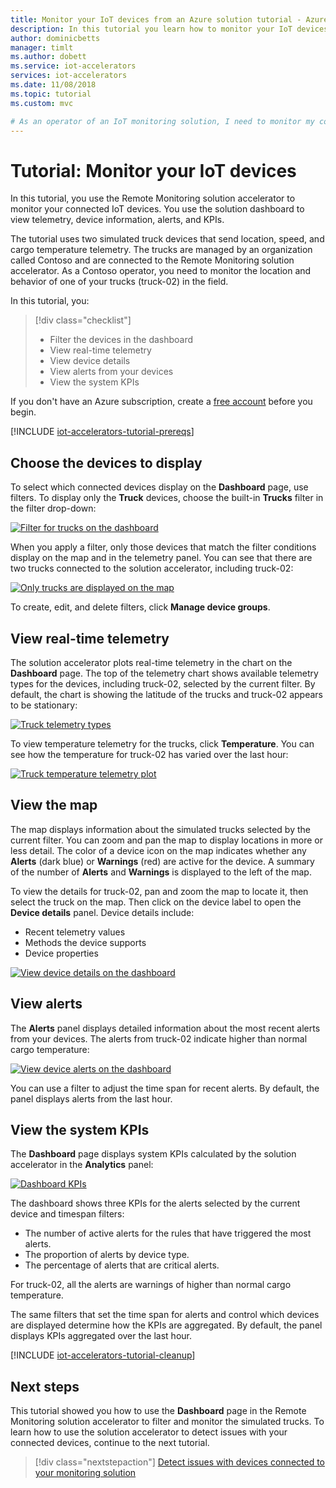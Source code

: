 ```yaml
---
title: Monitor your IoT devices from an Azure solution tutorial - Azure | Microsoft Docs
description: In this tutorial you learn how to monitor your IoT devices using the Remote Monitoring solution accelerator.
author: dominicbetts
manager: timlt
ms.author: dobett
ms.service: iot-accelerators
services: iot-accelerators
ms.date: 11/08/2018
ms.topic: tutorial
ms.custom: mvc

# As an operator of an IoT monitoring solution, I need to monitor my connected devices, to understand the health of my fleet of devices.
---
```


# Tutorial: Monitor your IoT devices

In this tutorial, you use the Remote Monitoring solution accelerator to monitor your connected IoT devices. You use the solution dashboard to view telemetry, device information, alerts, and KPIs.

The tutorial uses two simulated truck devices that send location, speed, and cargo temperature telemetry. The trucks are managed by an organization called Contoso and are connected to the Remote Monitoring solution accelerator. As a Contoso operator, you need to monitor the location and behavior of one of your trucks (truck-02) in the field.

In this tutorial, you:

>[!div class="checklist"]
> * Filter the devices in the dashboard
> * View real-time telemetry
> * View device details
> * View alerts from your devices
> * View the system KPIs

If you don't have an Azure subscription, create a [free account](https://azure.microsoft.com/free/?WT.mc_id=A261C142F) before you begin.

[!INCLUDE [iot-accelerators-tutorial-prereqs](../../includes/iot-accelerators-tutorial-prereqs.md)]

## Choose the devices to display

To select which connected devices display on the **Dashboard** page, use filters. To display only the **Truck** devices, choose the built-in **Trucks** filter in the filter drop-down:

[![Filter for trucks on the dashboard](./media/iot-accelerators-remote-monitoring-monitor/dashboardtruckfilter-inline.png)](./media/iot-accelerators-remote-monitoring-monitor/dashboardtruckfilter-expanded.png#lightbox)

When you apply a filter, only those devices that match the filter conditions display on the map and in the telemetry panel. You can see that there are two trucks connected to the solution accelerator, including truck-02:

[![Only trucks are displayed on the map](./media/iot-accelerators-remote-monitoring-monitor/dashboardtruckmap-inline.png)](./media/iot-accelerators-remote-monitoring-monitor/dashboardtruckmap-expanded.png#lightbox)

To create, edit, and delete filters, click **Manage device groups**.

## View real-time telemetry

The solution accelerator plots real-time telemetry in the chart on the **Dashboard** page. The top of the telemetry chart shows available telemetry types for the devices, including truck-02, selected by the current filter. By default, the chart is showing the latitude of the trucks and truck-02 appears to be stationary:

[![Truck telemetry types](./media/iot-accelerators-remote-monitoring-monitor/dashboardtelemetryview-inline.png)](./media/iot-accelerators-remote-monitoring-monitor/dashboardtelemetryview-expanded.png#lightbox)

To view temperature telemetry for the trucks, click **Temperature**. You can see how the temperature for truck-02 has varied over the last hour:

[![Truck temperature telemetry plot](./media/iot-accelerators-remote-monitoring-monitor/dashboardselecttelemetry-inline.png)](./media/iot-accelerators-remote-monitoring-monitor/dashboardselecttelemetry-expanded.png#lightbox)

## View the map

The map displays information about the simulated trucks selected by the current filter. You can zoom and pan the map to display locations in more or less detail. The color of a device icon on the map indicates whether any **Alerts** (dark blue) or **Warnings** (red) are active for the device. A summary of the number of **Alerts** and **Warnings** is displayed to the left of the map.

To view the details for truck-02, pan and zoom the map to locate it, then select the truck on the map. Then click on the device label to open the **Device details** panel. Device details include:

* Recent telemetry values
* Methods the device supports
* Device properties

[![View device details on the dashboard](./media/iot-accelerators-remote-monitoring-monitor/dashboarddevicedetail-inline.png)](./media/iot-accelerators-remote-monitoring-monitor/dashboarddevicedetail-expanded.png#lightbox)

## View alerts

The **Alerts** panel displays detailed information about the most recent alerts from your devices. The alerts from truck-02 indicate higher than normal cargo temperature:

[![View device alerts on the dashboard](./media/iot-accelerators-remote-monitoring-monitor/dashboardsystemalarms-inline.png)](./media/iot-accelerators-remote-monitoring-monitor/dashboardsystemalarms-expanded.png#lightbox)

You can use a filter to adjust the time span for recent alerts. By default, the panel displays alerts from the last hour.

## View the system KPIs

The **Dashboard** page displays system KPIs calculated by the solution accelerator in the **Analytics** panel:

[![Dashboard KPIs](./media/iot-accelerators-remote-monitoring-monitor/dashboardkpis-inline.png)](./media/iot-accelerators-remote-monitoring-monitor/dashboardkpis-expanded.png#lightbox)

The dashboard shows three KPIs for the alerts selected by the current device and timespan filters:

* The number of active alerts for the rules that have triggered the most alerts.
* The proportion of alerts by device type.
* The percentage of alerts that are critical alerts.

For truck-02, all the alerts are warnings of higher than normal cargo temperature.

The same filters that set the time span for alerts and control which devices are displayed determine how the KPIs are aggregated. By default, the panel displays KPIs aggregated over the last hour.

[!INCLUDE [iot-accelerators-tutorial-cleanup](../../includes/iot-accelerators-tutorial-cleanup.md)]

## Next steps

This tutorial showed you how to use the **Dashboard** page in the Remote Monitoring solution accelerator to filter and monitor the simulated trucks. To learn how to use the solution accelerator to detect issues with your connected devices, continue to the next tutorial.

> [!div class="nextstepaction"]
> [Detect issues with devices connected to your monitoring solution](iot-accelerators-remote-monitoring-automate.md)